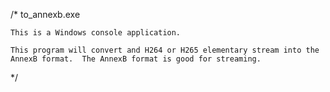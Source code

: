 /*
    to_annexb.exe
    
    This is a Windows console application.

    This program will convert and H264 or H265 elementary stream into the AnnexB format.  The AnnexB format is good for streaming.
*/